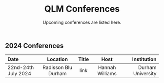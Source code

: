 ﻿---
layout: page
title: QLM Conferences
subtitle: Upcoming conferences are listed here.
---

## 2024 Conferences 
  
|Date   |Location  |Title   |Host    |Institution    |
|:---   | :----:  | :--------:      | :------:      |           --: |
|22nd-24th July 2024|Radisson Blu Durham|<!---<a href="events/conferences/ICAP_satellite.md">ICAP</a>-->link|Hannah Williams    |Durham University |
